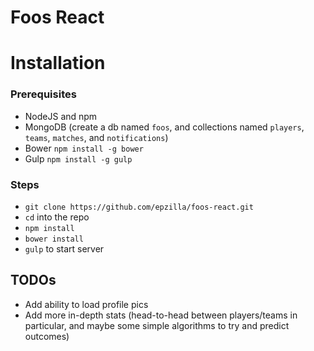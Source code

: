 Foos React
==========

# Installation
### Prerequisites
- NodeJS and npm
- MongoDB (create a db named `foos`, and collections named `players`, `teams`, `matches`, and `notifications`)
- Bower `npm install -g bower`
- Gulp `npm install -g gulp`

### Steps
- `git clone https://github.com/epzilla/foos-react.git`
- `cd` into the repo
- `npm install`
- `bower install`
- `gulp` to start server

## TODOs
- Add ability to load profile pics
- Add more in-depth stats (head-to-head between players/teams in particular, and maybe some simple algorithms to try and predict outcomes)
